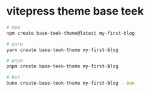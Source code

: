 # vitepress theme base teek

```bash
# npm
npm create base-teek-theme@latest my-first-blog

# yarn
yarn create base-teek-theme my-first-blog

# pnpm
pnpm create base-teek-theme my-first-blog

# bun
bunx create-base-teek-theme my-first-blog --bun
```
